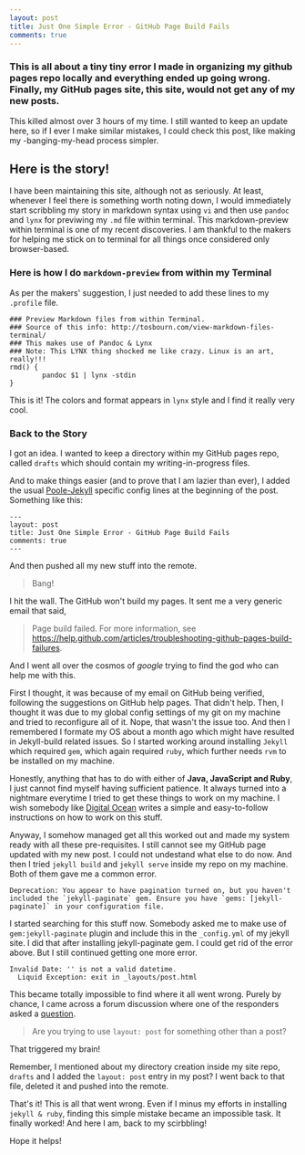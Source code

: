 ```yaml
---
layout: post
title: Just One Simple Error - GitHub Page Build Fails
comments: true
---
```


### This is all about a tiny tiny error I made in organizing my github pages repo locally and everything ended up going wrong. Finally, my GitHub pages site, this site, would not get any of my new posts.

This killed almost over 3 hours of my time. I still wanted to keep an update here, so if I ever I make similar mistakes, I could check this post, like making my -banging-my-head process simpler.

## Here is the story!

I have been maintaining this site, although not as seriously. At least, whenever I feel there is something worth noting down, I would immediately start scribbling my story in markdown syntax using `vi` and then use `pandoc` and `lynx` for previwing my `.md` file within terminal. This markdown-preview within terminal is one of my recent discoveries. I am thankful to the makers for helping me stick on to terminal for all things once considered only browser-based. 

### Here is how I do `markdown-preview` from within my Terminal

As per the makers' suggestion, I just needed to add these lines to my `.profile` file.

```
### Preview Markdown files from within Terminal. 
### Source of this info: http://tosbourn.com/view-markdown-files-terminal/
### This makes use of Pandoc & Lynx
### Note: This LYNX thing shocked me like crazy. Linux is an art, really!!!
rmd() {
        pandoc $1 | lynx -stdin
}
```

This is it! The colors and format appears in `lynx` style and I find it really very cool.

### Back to the Story

I got an idea. I wanted to keep a directory within my GitHub pages repo, called `drafts` which should contain my writing-in-progress files.

And to make things easier (and to prove that I am lazier than ever), I added the usual [Poole-Jekyll](https://github.com/poole/poole) specific config lines at the beginning of the post. Something like this:

```
---
layout: post
title: Just One Simple Error - GitHub Page Build Fails
comments: true
---
```

And then pushed all my new stuff into the remote.

> Bang!

I hit the wall. The GitHub won't build my pages. It sent me a very generic email that said,

> Page build failed. For more information, see https://help.github.com/articles/troubleshooting-github-pages-build-failures.

And I went all over the cosmos of *google* trying to find the god who can help me with this.

First I thought, it was because of my email on GitHub being verified, following the suggestions on GitHub help pages. That didn't help. Then, I thought it was due to my global config settings of my git on my machine and tried to reconfigure all of it. Nope, that wasn't the issue too. And then I remembered I formate my OS about a month ago which might have resulted in Jekyll-build related issues. So I started working around installing `Jekyll` which required `gem`, which again required `ruby`, which further needs `rvm` to be installed on my machine.

Honestly, anything that has to do with either of **Java, JavaScript and Ruby**, I just cannot find myself having sufficient patience. It always turned into a nightmare everytime I tried to get these things to work on my machine. I wish somebody like [Digital Ocean](https://cloud.digitalocean.com/) writes a simple and easy-to-follow instructions on how to work on this stuff. 

Anyway, I somehow managed get all this worked out and made my system ready with all these pre-requisites. I still cannot see my GitHub page updated with my new post. I could not undestand what else to do now. And then I tried `jekyll build` and `jekyll serve` inside my repo on my machine. Both of them gave me a common error.

```
Deprecation: You appear to have pagination turned on, but you haven't included the `jekyll-paginate` gem. Ensure you have `gems: [jekyll-paginate]` in your configuration file.
```

I started searching for this stuff now. Somebody asked me to make use of `gem:jekyll-paginate` plugin and include this in the `_config.yml` of my jekyll site. I did that after installing jekyll-paginate gem. I could get rid of the error above. But I still continued getting one more error.

```
Invalid Date: '' is not a valid datetime.
  Liquid Exception: exit in _layouts/post.html
```

This became totally impossible to find where it all went wrong. Purely by chance, I came across a forum discussion where one of the responders asked a [question](https://github.com/jekyll/jekyll/issues/2003).

> Are you trying to use `layout: post` for something other than a post?

That triggered my brain!

Remember, I mentioned about my directory creation inside my site repo, `drafts` and I added the `layout: post` entry in my post? I went back to that file, deleted it and pushed into the remote.

That's it! This is all that went wrong. Even if I minus my efforts in installing `jekyll & ruby`, finding this simple mistake became an impossible task. It finally worked! And here I am, back to my scirbbling!

Hope it helps!
